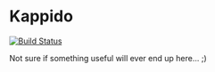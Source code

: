 # Kappido
[![Build Status](https://travis-ci.org/omkelderman/Kappido.svg?branch=SteamAPI)](https://travis-ci.org/omkelderman/Kappido)

Not sure if something useful will ever end up here... ;)